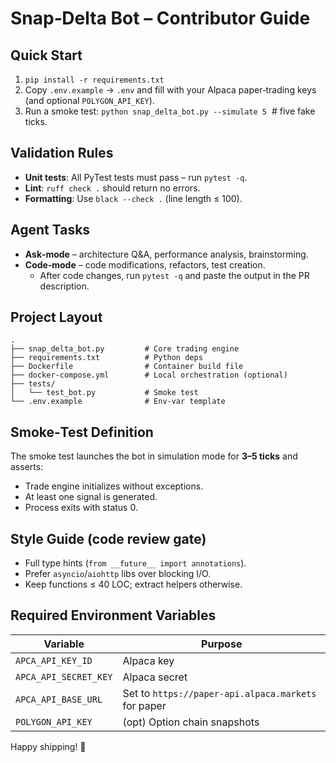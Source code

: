 # Snap‑Delta Bot – Contributor Guide

## Quick Start

1. `pip install -r requirements.txt`
2. Copy `.env.example` → `.env` and fill with your Alpaca paper‑trading keys (and optional `POLYGON_API_KEY`).
3. Run a smoke test: `python snap_delta_bot.py --simulate 5`  # five fake ticks.

## Validation Rules

- **Unit tests**: All PyTest tests must pass – run `pytest -q`.
- **Lint**: `ruff check .` should return no errors.
- **Formatting**: Use `black --check .` (line length ≤ 100).

## Agent Tasks

- **Ask‑mode** – architecture Q&A, performance analysis, brainstorming.
- **Code‑mode** – code modifications, refactors, test creation.
  - After code changes, run `pytest -q` and paste the output in the PR description.

## Project Layout

```
.
├── snap_delta_bot.py         # Core trading engine
├── requirements.txt          # Python deps
├── Dockerfile                # Container build file
├── docker-compose.yml        # Local orchestration (optional)
├── tests/
│   └── test_bot.py           # Smoke test
└── .env.example              # Env‑var template
```

## Smoke‑Test Definition

The smoke test launches the bot in simulation mode for **3–5 ticks** and asserts:

- Trade engine initializes without exceptions.
- At least one signal is generated.
- Process exits with status 0.

## Style Guide (code review gate)

- Full type hints (`from __future__ import annotations`).
- Prefer `asyncio`/`aiohttp` libs over blocking I/O.
- Keep functions ≤ 40 LOC; extract helpers otherwise.

## Required Environment Variables

| Variable              | Purpose                                             |
| --------------------- | --------------------------------------------------- |
| `APCA_API_KEY_ID`     | Alpaca key                                          |
| `APCA_API_SECRET_KEY` | Alpaca secret                                       |
| `APCA_API_BASE_URL`   | Set to `https://paper-api.alpaca.markets` for paper |
| `POLYGON_API_KEY`     | (opt) Option chain snapshots                        |

Happy shipping! 🚀

